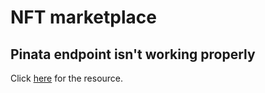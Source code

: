<h1>NFT marketplace</h1>
<h2>Pinata endpoint isn't working properly</h2>
<p>
  Click <a href="https://www.youtube.com/watch?v=y6JfVdcJh1k&list=PLMj8NvODurfEYLsuiClgikZBGDfhwdcXF&index=7">here</a> for the
  resource.
</p>
